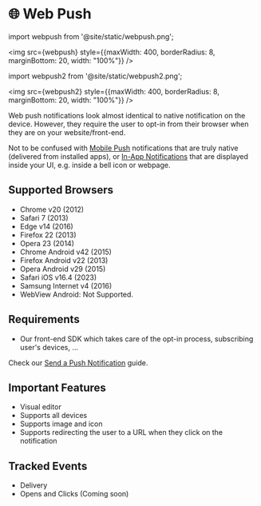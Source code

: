 # 🌐 Web Push

import webpush from '@site/static/webpush.png';

<img src={webpush} style={{maxWidth: 400, borderRadius: 8, marginBottom: 20, width: "100%"}} />
<br/>

import webpush2 from '@site/static/webpush2.png';

<img src={webpush2} style={{maxWidth: 400, borderRadius: 8, marginBottom: 20, width: "100%"}} />

Web push notifications look almost identical to native notification on the device. However, they require the user to opt-in from their browser when they are on your website/front-end.

Not to be confused with [Mobile Push](./mobile-push) notifications that are truly native (delivered from installed apps), or [In-App Notifications](./inapp) that are displayed inside your UI, e.g. inside a bell icon or webpage.

## Supported Browsers

- Chrome v20 (2012)
- Safari 7 (2013)
- Edge v14 (2016)
- Firefox 22 (2013)
- Opera 23 (2014)
- Chrome Android v42 (2015)
- Firefox Android v22 (2013)
- Opera Android v29 (2015)
- Safari iOS v16.4 (2023)
- Samsung Internet v4 (2016)
- WebView Android: Not Supported.

## Requirements

- Our front-end SDK which takes care of the opt-in process, subscribing user's devices, ...

Check our [Send a Push Notification](/guides/web-push) guide.

## Important Features

- Visual editor
- Supports all devices
- Supports image and icon
- Supports redirecting the user to a URL when they click on the notification

## Tracked Events

- Delivery
- Opens and Clicks (Coming soon)
